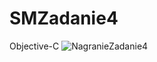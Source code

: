 # SMZadanie4
Objective-C
![NagranieZadanie4](https://github.com/Bartolomeo26/SMZadanie4/assets/64313992/bc79a8f1-5315-45d9-9b13-b29ff208997a)
